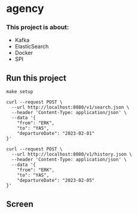 # agency 

### This project is about:

- Kafka
- ElasticSearch
- Docker
- SPI

## Run this project
`make setup`

````
curl --request POST \
  --url http://localhost:8080/v1/search.json \
  --header 'Content-Type: application/json' \
  --data '{
	"from": "ERK",
	"to": "YAS",
	"departureDate": "2023-02-01"
}'
````

````
curl --request POST \
  --url http://localhost:8080/v1/history.json \
  --header 'Content-Type: application/json' \
  --data '{
	"from": "ERK",
	"to": "YAS",
	"departureDate": "2023-02-05"
}'
````

## Screen


